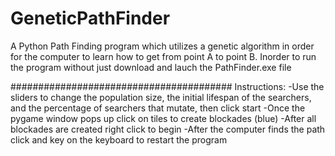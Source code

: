# GeneticPathFinder
A Python Path Finding program which utilizes a genetic algorithm in order for the computer to learn how to get from point A to point B. Inorder to run the program without just download and lauch the PathFinder.exe file

########################################
Instructions:
  -Use the sliders to change the population size, the initial lifespan of the searchers, and the percentage of searchers that mutate, then click start
  -Once the pygame window pops up click on tiles to create blockades (blue)
  -After all blockades are created right click to begin 
  -After the computer finds the path click and key on the keyboard to restart the program
